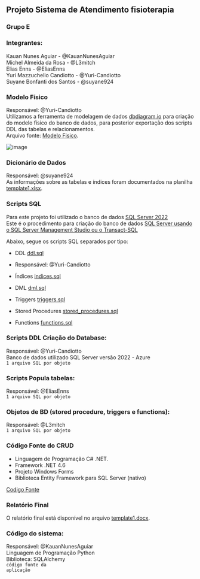 ## Projeto Sistema de Atendimento fisioterapia

### Grupo E

### Integrantes:
Kauan Nunes Aguiar - @KauanNunesAguiar<br>
Michel Almeida da Rosa - @L3mitch<br>
Elias Enns - @EliasEnns<br>
Yuri Mazzuchello Candiotto - @Yuri-Candiotto<br>
Suyane Bonfanti dos Santos - @suyane924<br>



### Modelo Físico
Responsável: @Yuri-Candiotto<br>
Utilizamos a ferramenta de modelagem de dados [dbdiagram.io](https://dbdiagram.io/) para criação do modelo físico do banco de dados, para posterior exportação dos scripts DDL das tabelas e relacionamentos.<br>
Arquivo fonte: [Modelo Fisico](https://dbdiagram.io/d/6561325e3be1495787b1c71a).<br>

![image](https://github.com/jlsilva01/projeto_final_bd2_satc_2023/assets/484662/1fefa9fd-868c-4209-8cc5-d32cd73fa46d)

### Dicionário de Dados
Responsável: @suyane924<br>
As informações sobre as tabelas e índices foram documentados na planilha [template1.xlsx](dicionario_dados/template1.xlsx).

### Scripts SQL
Para este projeto foi utilizado o banco de dados [SQL Server 2022](https://www.microsoft.com/pt-br/sql-server/sql-server-downloads) <br>
Este é o procedimento para criação do banco de dados [SQL Server usando o SQL Server Management Studio ou o Transact-SQL](https://learn.microsoft.com/pt-br/sql/relational-databases/databases/create-a-database?view=sql-server-ver16) <br>

Abaixo, segue os scripts SQL separados por tipo:
+ DDL [ddl.sql](scripts_sql/ddl.sql)
+ Responsável: @Yuri-Candiotto<br>

+ Índices [indices.sql](scripts_sql/indices.sql)
+ DML [dml.sql](scripts_sql/dml.sql)
+ Triggers [triggers.sql](scripts_sql/triggers.sql)
+ Stored Procedures [stored_procedures.sql](scripts_sql/stored_procedures.sql)
+ Functions [functions.sql](scripts_sql/functions.sql)

### Scripts DDL Criação do Database:
Responsável: @Yuri-Candiotto<br>
Banco de dados utilizado SQL Server versão 2022 - Azure<br>
<code>1 arquivo SQL por objeto</code>

### Scripts Popula tabelas:
Responsável: @EliasEnns<br>
<code>1 arquivo SQL por objeto</code>

### Objetos de BD (stored procedure, triggers e functions):
Responsável: @L3mitch<br>
<code>1 arquivo SQL por objeto</code>

### Código Fonte do CRUD
- Linguagem de Programação C# .NET.<br>
- Framework .NET 4.6
- Projeto Windows Forms
- Biblioteca Entity Framework para SQL Server (nativo)

[Codigo Fonte](fonte/)

### Relatório Final
O relatório final está disponível no arquivo [template1.docx](relatorio/template1.docx).

### Código do sistema:
Responsável: @KauanNunesAguiar<br>
Linguagem de Programação Python<br>
Biblioteca: SQLAlchemy<br>
<code>código fonte da aplicação</code>
